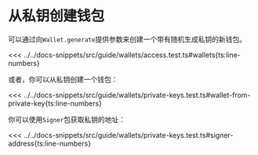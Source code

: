 # 从私钥创建钱包

可以通过向`Wallet.generate`提供参数来创建一个带有随机生成私钥的新钱包。

<<< ../../docs-snippets/src/guide/wallets/access.test.ts#wallets{ts:line-numbers}

或者，你可以从私钥创建一个钱包：

<<< ../../docs-snippets/src/guide/wallets/private-keys.test.ts#wallet-from-private-key{ts:line-numbers}

你可以使用`Signer`包获取私钥的地址：

<<< ../../docs-snippets/src/guide/wallets/private-keys.test.ts#signer-address{ts:line-numbers}
